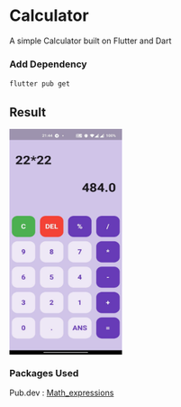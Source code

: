 # Calculator 
A simple Calculator built on Flutter and Dart

### Add Dependency
```bash
flutter pub get
```
## Result
<p><img align="center" src="https://github.com/Vishwa-Karthik/Calculator/blob/master/calculator.jpg" width=200 height=400 />
<p/>


### Packages Used
Pub.dev : [Math_expressions](https://pub.dev/packages/math_expressions)
